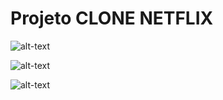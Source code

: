 # Projeto CLONE NETFLIX
![alt-text](https://i.ibb.co/Q8QWWKV/netflix-print-1.png)


![alt-text](https://i.ibb.co/NnzMMpc/netflix-print-2.png)


![alt-text](https://i.ibb.co/DVNsc8D/netflix-print-3.png)
